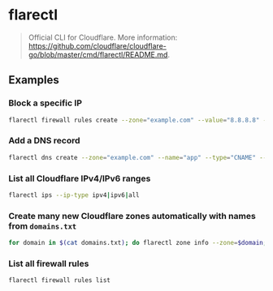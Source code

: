 # flarectl

> Official CLI for Cloudflare. More information: <https://github.com/cloudflare/cloudflare-go/blob/master/cmd/flarectl/README.md>.

## Examples

### Block a specific IP

```bash
flarectl firewall rules create --zone="example.com" --value="8.8.8.8" --mode="block" --notes="Block bad actor"
```

### Add a DNS record

```bash
flarectl dns create --zone="example.com" --name="app" --type="CNAME" --content="myapp.herokuapp.com" --proxy
```

### List all Cloudflare IPv4/IPv6 ranges

```bash
flarectl ips --ip-type ipv4|ipv6|all
```

### Create many new Cloudflare zones automatically with names from `domains.txt`

```bash
for domain in $(cat domains.txt); do flarectl zone info --zone=$domain; done
```

### List all firewall rules

```bash
flarectl firewall rules list
```
